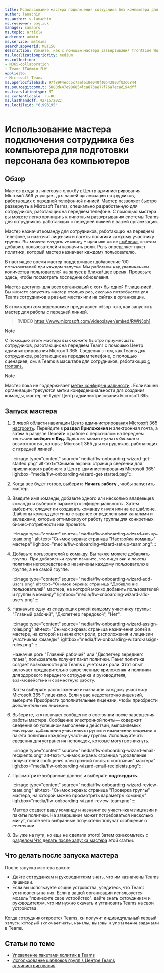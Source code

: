 ```yaml
---
title: Использование мастера подключения сотрудника без компьютера для подготовки персонала без компьютеров
author: lanachin
ms.author: v-lanachin
ms.reviewer: aaglick
manager: samanro
ms.topic: article
audience: admin
ms.service: msteams
search.appverid: MET150
description: Узнайте, как с помощью мастера развертывания frontline Worker в службе быстрого развертывания в Teams, специально предназначенных для сотрудников и руководителей вашей организации.
ms.localizationpriority: medium
ms.collection:
- M365-collaboration
- Teams_ITAdmin_FLW
appliesto:
- Microsoft Teams
ms.openlocfilehash: 97f8994ecc5c7aef610e040f30b43803f03c6844
ms.sourcegitcommit: 5880de47e986854fca873ae75f76a7ecad194dff
ms.translationtype: MT
ms.contentlocale: ru-RU
ms.lasthandoff: 02/15/2022
ms.locfileid: "61993195"
---
```

# <a name="use-the-frontline-worker-onboarding-wizard-to-get-your-frontline-workforce-up-and-running"></a>Использование мастера подключения сотрудника без компьютера для подготовки персонала без компьютеров

## <a name="overview"></a>Обзор

Мастер входа в линеговую службу в Центр администрирования Microsoft 365 упрощает для вашей организации сотрудников, работающих с передней телефонной линией. Мастер позволяет быстро развернуть в Microsoft Teams, специально разработанную для сотрудников, работающих на переднем телефоне. С помощью мастера вы можете легко приницить к пилотным развертыванию системы Teams для сотрудников, работающих с передней линией в вашей организации.

Мастер назначит команду для сотрудников, работающих на переднем телефоне[](manage-policy-packages.md), и назначит лицензии и пакеты политики каждому участнику группы. Вы можете создать команду с нуля или на ее [шаблоне,](get-started-with-teams-templates-in-the-admin-console.md) а затем добавить пользователей и назначить роли. Роль определяет пакет политики, который мастер назначает каждому пользователю.

В настоящее время мастер поддерживает добавление 100 пользователей при каждом запуске. Мы работаем над увеличением количества пользователей на запуск в ближайшее время. Проверьте здесь, чтобы посмотреть последние обновления.

Мастер доступен для всех организаций с хотя бы одной [F-лицензией](https://www.microsoft.com/microsoft-365/enterprise/frontline). Вы можете запустить мастер столько раз, сколько потребуется для Teams сотрудников в разных местах или на сайтах в организации.

В этом коротком видеоролике представлен обзор того, как запустить мастер для работы с передней линией.

> [!VIDEO https://www.microsoft.com/videoplayer/embed/RWN6oh]

> [!NOTE]
> С помощью этого мастера вы сможете быстро приумношать сотрудников, работающих на переднем Teams с помощью Центр администрирования Microsoft 365. Сведения о том, как Teams для сотрудников, работающих на переднем телефоне, с помощью сценариев, см. в Teams в масштабе для сотрудников, работающих [с frontline.](flw-scripted-deployment.md)

> [!NOTE]
> Мастер пока не поддерживает [метки конфиденциальности](sensitivity-labels.md) . Если вашей организации требуются метки конфиденциальности для создания команды, мастер не будет Центр администрирования Microsoft 365.

## <a name="run-the-wizard"></a>Запуск мастера

1. В левой области навигации [Центр администрирования Microsoft 365 настроить](https://admin.microsoft.com/)**.** Перейдите в **раздел Приложения и** электронная почта, а затем в разделе Перейти к работе с персоналом на переднем телефоне **выберите** **Вид**. Здесь вы можете узнать больше о возможностях, которые Microsoft 365 для сотрудников, работающих с передней линией.

    :::image type="content" source="media/flw-onboarding-wizard-get-started.png" alt-text="Снимок экрана: страница сведений для приолинового рабочего в Центр администрирования Microsoft 365" lightbox="media/flw-onboarding-wizard-get-started.png":::

2. Когда все будет готово, выберите **Начать работу** , чтобы запустить мастер.

3. Введите имя команды, добавьте одного или несколько владельцев команды и выберите параметр конфиденциальности. Затем выберите, следует ли создавать команду с нуля или на ее шаблоне. Шаблоны команд доступны с заранее определенными каналами и вкладками, которые оптимизируют работу группы для конкретных бизнес-потребности или проектов.

    :::image type="content" source="media/flw-onboarding-wizard-set-up-team.png" alt-text="Снимок экрана: страница "Настройка команды" мастера" lightbox="media/flw-onboarding-wizard-set-up-team.png":::

4. Добавьте пользователей в команду. Вы также можете добавлять группы. При добавлении групп помните, что лицензии и пакеты политики непосредственно назначены каждому пользователю в группе, а не самой группе.

    :::image type="content" source="media/flw-onboarding-wizard-add-users.png" alt-text="Снимок экрана: страница "Добавление пользователей" мастера, на которой можно добавить пользователей и группы в команду" lightbox="media/flw-onboarding-wizard-add-users.png":::

5. Назначьте одну из следующих ролей каждому участнику группы: "Главный рабочий", "Диспетчер передовой", "Нет". 
  
    :::image type="content" source="media/flw-onboarding-wizard-assign-roles.png" alt-text="Снимок экрана: страница назначения ролей в мастере, на которой назначаются роли, расположения и лицензии участникам команды" lightbox="media/flw-onboarding-wizard-assign-roles.png":::

    Назначив роль "Главный рабочий" или "Диспетчер переднего плана", пользователь получит пакет политики. Пакет политики создает возможности для Teams с учетом их роли. Этот опыт включает предварительно закрепленные приложения и политики для здорового переднего сотрудника и руководителя, взаимодействие и совместную работу.

    Затем выберите расположение и назначьте каждому участнику Microsoft 365 F лицензию. Если у вас недостаточно лицензий, выберите Приобрести дополнительные лицензии, чтобы приобрести дополнительные лицензии.  

6. Выберите, кто получает сообщение о состоянии после завершения работы мастера. Сообщение электронной почты&mdash; содержит сведения об успешном выполнении действий, выполняемых мастером, добавлении участников группы и назначении лицензии и пакета политики каждому участнику группы. Используйте эти сведения для устранения неполадок, которые могут возникнуть.

    :::image type="content" source="media/flw-onboarding-wizard-email-recipients.png" alt-text="Снимок экрана: страница "Добавление получателей сообщения электронной почты о состоянии" мастера" lightbox="media/flw-onboarding-wizard-email-recipients.png":::

7. Просмотрите выбранные данные и выберите **подтвердить**.

    :::image type="content" source="media/flw-onboarding-wizard-review-team.png" alt-text="Снимок экрана: страница "Проверка группы" мастера, на которой можно просмотреть параметры команды" lightbox="media/flw-onboarding-wizard-review-team.png":::

    Мастер создаст вашу команду и назначит ее участникам лицензии и пакеты политики. На завершение может потребоваться несколько минут, после чего выбранные получатели получат сообщение о состоянии.

8. Вы уже на пути, но еще не сделали этого! Затем ознакомьтесь с [разделом Что делать после запуска мастера](#what-to-do-after-running-the-wizard) этой статьи.

## <a name="what-to-do-after-running-the-wizard"></a>Что делать после запуска мастера

После запуска мастера важно:

- Дайте сотрудникам и руководителям знать, что им назначены Teams лицензии.
- Если вы используете общие устройства, убедитесь, что Teams установлены на них. Если в вашей организации используется модель "принесите свое устройство",  дайте знать сотрудникам и руководителям, что им нужно скачать и установить Teams на свои устройства.

Когда сотрудник откроется Teams, он получит индивидуальный первый запуск, который включает чаты, каналы, вызовы и управление задачами в Teams.

## <a name="related-articles"></a>Статьи по теме

- [Управление пакетами политик в Teams](manage-policy-packages.md)
- [Использование шаблонов групп в Центре Teams администрирования](get-started-with-teams-templates-in-the-admin-console.md)
